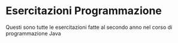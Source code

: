 # Esercitazioni Programmazione
Questi sono tutte le esercitazioni fatte al secondo anno nel corso di programmazione Java
